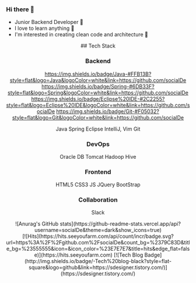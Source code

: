 ### Hi there 👋
   * Junior Backend Developer 🌱 
   * I love to learn anything 📖
   * I'm interested in creating clean code and architecture 🤔 

<div align=center>
## Tech Stack

### Backend
https://img.shields.io/badge/Java-#FFB13B?style=flat&logo=Java&logoColor=white&link=https://github.com/socialDe https://img.shields.io/badge/Spring-#6DB33F?style=flat&logo=Spring&logoColor=white&link=https://github.com/socialDe https://img.shields.io/badge/Eclipse%20IDE-#2C2255?style=flat&logo=Eclipse%20IDE&logoColor=white&link=https://github.com/socialDe https://img.shields.io/badge/Git-#F05032?style=flat&logo=Git&logoColor=white&link=https://github.com/socialDe   

Java
Spring
Eclipse IntelliJ, Vim
Git
### DevOps
Oracle DB
Tomcat
Hadoop Hive
### Frontend
HTML5 CSS3 JS 
JQuery
BootStrap
### Collaboration
Slack
</div>



<div align=center>
   ![Anurag's GitHub stats](https://github-readme-stats.vercel.app/api?username=socialDe&theme=dark&show_icons=true)
</div>
  
<div align=center>
   [![Hits](https://hits.seeyoufarm.com/api/count/incr/badge.svg?url=https%3A%2F%2Fgithub.com%2FsocialDe&count_bg=%2379C83D&title_bg=%23555555&icon=&icon_color=%23E7E7E7&title=hits&edge_flat=false)](https://hits.seeyoufarm.com) [![Tech Blog Badge](http://img.shields.io/badge/-Tech%20blog-black?style=flat-square&logo=github&link=https://sdesigner.tistory.com/)](https://sdesigner.tistory.com/)
</div>

<!--
**socialDe/SocialDe** is a ✨ _special_ ✨ repository because its `README.md` (this file) appears on your GitHub profile.

Here are some ideas to get you started:

- 🔭 I’m currently working on ...
- 🌱 I’m currently learning ...
- 👯 I’m looking to collaborate on ...
- 🤔 I’m looking for help with ...
- 💬 Ask me about ...
- 📫 How to reach me: ...
- 😄 Pronouns: ...
- ⚡ Fun fact: ...
-->
